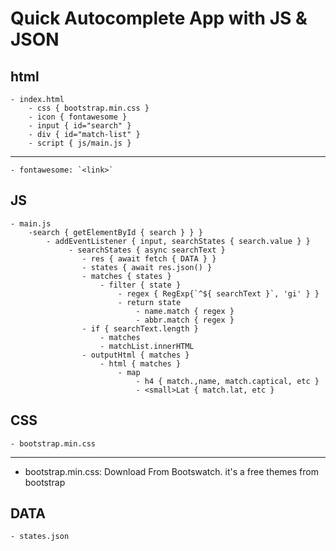 # Quick Autocomplete App with JS & JSON

## html

    - index.html
        - css { bootstrap.min.css }
        - icon { fontawesome }
        - input { id="search" }
        - div { id="match-list" }
        - script { js/main.js }

---

    - fontawesome: `<link>`

## JS

    - main.js
        -search { getElementById { search } } }
            - addEventListener { input, searchStates { search.value } }
                 - searchStates { async searchText }
                    - res { await fetch { DATA } }
                    - states { await res.json() }
                    - matches { states }
                        - filter { state }
                            - regex { RegExp{`^${ searchText }`, 'gi' } }
                            - return state
                                - name.match { regex }
                                - abbr.match { regex }
                    - if { searchText.length }
                        - matches
                        - matchList.innerHTML
                    - outputHtml { matches }
                        - html { matches }
                            - map
                                - h4 { match.,name, match.captical, etc }
                                - <small>Lat { match.lat, etc }

## CSS

    - bootstrap.min.css

---

- bootstrap.min.css: Download From Bootswatch. it's a free themes from bootstrap

## DATA

    - states.json
